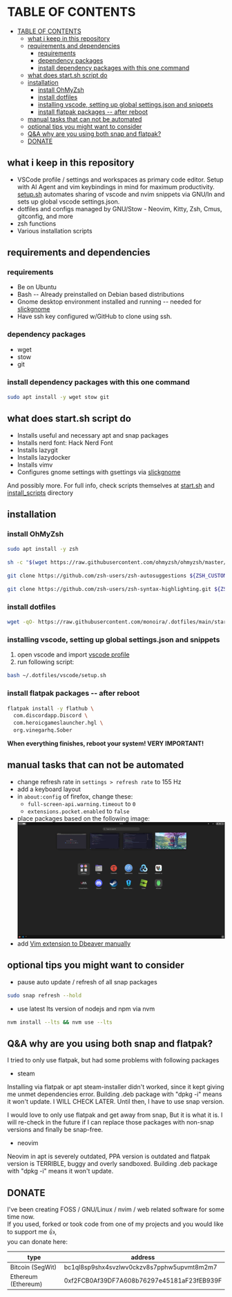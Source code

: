 # TABLE OF CONTENTS

- [TABLE OF CONTENTS](#table-of-contents)
  - [what i keep in this repository](#what-i-keep-in-this-repository)
  - [requirements and dependencies](#requirements-and-dependencies)
    - [requirements](#requirements)
    - [dependency packages](#dependency-packages)
    - [install dependency packages with this one command](#install-dependency-packages-with-this-one-command)
  - [what does start.sh script do](#what-does-startsh-script-do)
  - [installation](#installation)
    - [install OhMyZsh](#install-ohmyzsh)
    - [install dotfiles](#install-dotfiles)
    - [installing vscode, setting up global settings.json and snippets](#installing-vscode-setting-up-global-settingsjson-and-snippets)
    - [install flatpak packages -- after reboot](#install-flatpak-packages----after-reboot)
  - [manual tasks that can not be automated](#manual-tasks-that-can-not-be-automated)
  - [optional tips you might want to consider](#optional-tips-you-might-want-to-consider)
  - [Q\&A why are you using both snap and flatpak?](#qa-why-are-you-using-both-snap-and-flatpak)
  - [DONATE](#donate)

## what i keep in this repository

- VSCode profile / settings and workspaces as primary code editor.
  Setup with AI Agent and vim keybindings in mind for maximum productivity.
  [setup.sh](./vscode/setup.sh) automates sharing of vscode and nvim snippets
  via GNU/ln and sets up global vscode settings.json.
- dotfiles and configs managed by GNU/Stow - Neovim, Kitty, Zsh, Cmus, gitconfig,
  and more
- zsh functions
- Various installation scripts

## requirements and dependencies

### requirements

- Be on Ubuntu
- Bash -- Already preinstalled on Debian based distributions
- Gnome desktop environment installed and
  running -- needed for [slickgnome](https://github.com/monoira/slickgnome)
- Have ssh key configured w/GitHub to clone using ssh.

### dependency packages

- wget
- stow
- git

### install dependency packages with this one command

```bash
sudo apt install -y wget stow git
```

## what does start.sh script do

- Installs useful and necessary apt and snap packages
- Installs nerd font: Hack Nerd Font
- Installs lazygit
- Installs lazydocker
- Installs vimv
- Configures gnome settings with gsettings via [slickgnome](https://github.com/monoira/slickgnome)

And possibly more.
For full info, check scripts themselves at
[start.sh](./start.sh)
and
[install_scripts](./install_scripts/) directory

## installation

### install OhMyZsh

```bash
sudo apt install -y zsh
```

```bash
sh -c "$(wget https://raw.githubusercontent.com/ohmyzsh/ohmyzsh/master/tools/install.sh -O -)"
```

```bash
git clone https://github.com/zsh-users/zsh-autosuggestions ${ZSH_CUSTOM:-~/.oh-my-zsh/custom}/plugins/zsh-autosuggestions
```

```bash
git clone https://github.com/zsh-users/zsh-syntax-highlighting.git ${ZSH_CUSTOM:-~/.oh-my-zsh/custom}/plugins/zsh-syntax-highlighting
```

### install dotfiles

```bash
wget -qO- https://raw.githubusercontent.com/monoira/.dotfiles/main/start.sh | bash
```

### installing vscode, setting up global settings.json and snippets

1. open vscode and import [vscode profile](./vscode/profiles)
2. run following script:

```bash
bash ~/.dotfiles/vscode/setup.sh
```

### install flatpak packages -- after reboot

```bash
flatpak install -y flathub \
  com.discordapp.Discord \
  com.heroicgameslauncher.hgl \
  org.vinegarhq.Sober
```

**When everything finishes, reboot your system! VERY IMPORTANT!**

## manual tasks that can not be automated

- change refresh rate in `settings > refresh rate` to 155 Hz
- add a keyboard layout
- in `about:config` of firefox, change these:
  - `full-screen-api.warning.timeout` to `0`
  - `extensions.pocket.enabled` to `false`
- place packages based on the following image:
  ![Image of packages on Ubuntu](./docs/packages.png)
- add [Vim extension to Dbeaver manually](https://www.youtube.com/watch?v=soznrFTtL2s)

## optional tips you might want to consider

- pause auto update / refresh of all snap packages

```bash
sudo snap refresh --hold
```

- use latest lts version of nodejs and npm via nvm

```bash
nvm install --lts && nvm use --lts
```

## Q&A why are you using both snap and flatpak?

I tried to only use flatpak, but had some problems with following packages

- steam

Installing via flatpak or apt steam-installer didn't worked, since
it kept giving me unmet dependencies error.
Building .deb package with "dpkg -i" means it won't update.
I WILL CHECK LATER. Until then, I have to use snap version.

I would love to only use flatpak and get away from snap,
But it is what it is.
I will re-check in the future if I can replace those packages
with non-snap versions and finally be snap-free.

- neovim

Neovim in apt is severely outdated, PPA version is outdated and
flatpak version is TERRIBLE, buggy and overly sandboxed.
Building .deb package with "dpkg -i" means it won't update.

## DONATE

I've been creating FOSS / GNU/Linux / nvim / web
related software for some time now.  
If you used, forked or took code from one of my projects and you
would like to support me 👍,  
you can donate here:

| type                | address                                    |
| ------------------- | ------------------------------------------ |
| Bitcoin (SegWit)    | bc1ql8sp9shx4svzlwv0ckzv8s7pphw5upvmt8m2m7 |
| Ethereum (Ethereum) | 0xf2FCB0Af39DF7A608b76297e45181aF23fEB939F |
